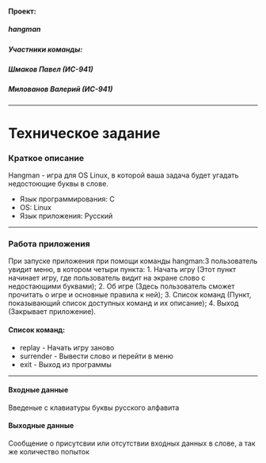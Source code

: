 #### Проект:
##### hangman
##### Участники команды:
##### Шмаков Павел (ИС-941)
##### Милованов Валерий (ИС-941)
---
# Техническое задание
### Краткое описание

Hangman - игра для OS Linux, в которой ваша задача будет угадать недостоющие буквы в слове.
* Язык программирования: C
* OS: Linux
* Язык приложения: Русский

---
### Работа приложения
При запуске приложения при помощи команды hangman:3 пользователь увидит меню, в котором четыри пункта: 1. Начать игру (Этот пункт начинает игру, где пользователь видит на экране слово с недостающими буквами);  2. Об игре (Здесь пользователь сможет прочитать о игре и основные правила к ней); 3. Список команд (Пункт, показывающий список доступных команд и их описание); 4. Выход (Закрывает приложение).

#### Список команд:
 * replay - Начать игру заново
 * surrender - Вывести слово и перейти в меню
 * exit - Выход из программы
---
#### Входные данные
Введеные с клавиатуры буквы русского алфавита
#### Выходные данные
Сообщение о присутсвии или отсутствии входных данных в слове, а так же количество попыток
